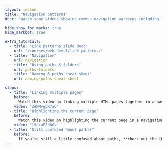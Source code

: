 ```yaml
---
layout: lesson
title: "Navigation patterns"
desc: "Watch some videos showing common navigation patterns including linking multiple pages and highlighting the current page."

hide_show_for_marks: true
hide_markbot: true

extra_tutorials:
  - title: "Link patterns slide deck"
    url: "/courses/web-dev-1/link-patterns/"
  - title: "Navigation"
    url: navigation
  - title: "Using paths & folders"
    url: paths-folders
  - title: "Naming & paths cheat sheet"
    url: naming-paths-cheat-sheet

steps:
  - title: "Linking multiple pages"
    before: |
      Watch this video on linking multiple HTML pages together in a navigation.
    video: "ZeMMvgCR7aU"
  - title: "Highlighting the current page"
    before: |
      Watch this video on highlighting the current page in a navigation.
    video: "l9niaFJh8Gs"
  - title: "Still confused about paths?"
    before: |
      If you’re still a little confused about paths, **check out the [Using paths & folders tutorial](/topics/paths-folders/).**
---
```

